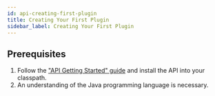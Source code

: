 ```yaml
---
id: api-creating-first-plugin
title: Creating Your First Plugin
sidebar_label: Creating Your First Plugin
---
```


## Prerequisites

1. Follow the ["API Getting Started" guide](/docs/api/api-getting-started) and
install the API into your classpath.
2. An understanding of the Java programming language is necessary.
